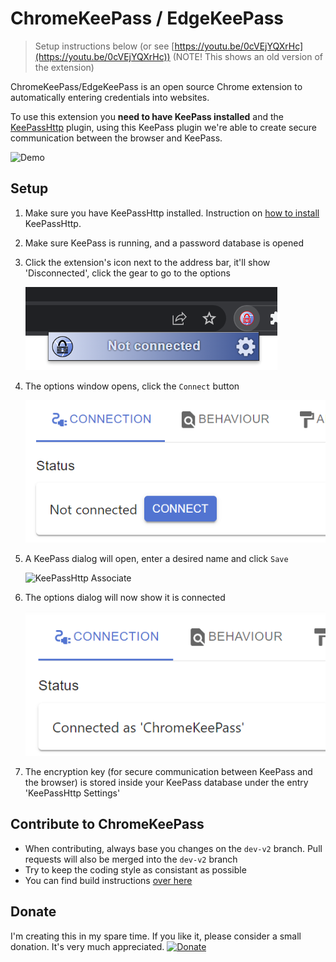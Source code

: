 # ChromeKeePass / EdgeKeePass

> Setup instructions below (or see [https://youtu.be/0cVEjYQXrHc](https://youtu.be/0cVEjYQXrHc)) (NOTE! This shows an old version of the extension)

ChromeKeePass/EdgeKeePass is an open source Chrome extension to automatically entering credentials into websites.

To use this extension you **need to have KeePass installed** and the [KeePassHttp](https://github.com/pfn/keepasshttp) plugin, using this KeePass plugin we're able to create secure communication between the browser and KeePass.

![Demo](Documents/Images/DemoMicrosoft.gif)

## Setup

1. Make sure you have KeePassHttp installed. Instruction on [how to install](Documents/Manuals/KeePassHttp%20installation.md) KeePassHttp.

2. Make sure KeePass is running, and a password database is opened

3. Click the extension's icon next to the address bar, it'll show 'Disconnected', click the gear to go to the options

   ![ChromeKeePass Popup](Documents/Images/CKPPopup.png)

4. The options window opens, click the `Connect` button

   ![ChromeKeePass options](Documents/Images/CKPNotConnected.png)

5. A KeePass dialog will open, enter a desired name and click `Save`

   ![KeePassHttp Associate](Documents/Images/CKPAssociation.png)

6. The options dialog will now show it is connected

   ![ChromeKeePass Connected](Documents/Images/CKPOptionsConnected.png)

7. The encryption key (for secure communication between KeePass and the browser) is stored inside your KeePass database under the entry 'KeePassHttp Settings'

## Contribute to ChromeKeePass

- When contributing, always base you changes on the `dev-v2` branch. Pull requests will also be merged into the `dev-v2` branch
- Try to keep the coding style as consistant as possible
- You can find build instructions [over here](Documents/Manuals/Buildinstructions.md)

## Donate

I'm creating this in my spare time. If you like it, please consider a small donation.
It's very much appreciated.
[![Donate](https://www.paypalobjects.com/en_US/NL/i/btn/btn_donateCC_LG.gif)](https://www.paypal.com/cgi-bin/webscr?cmd=_s-xclick&hosted_button_id=C9H7NGKDULKDN)
